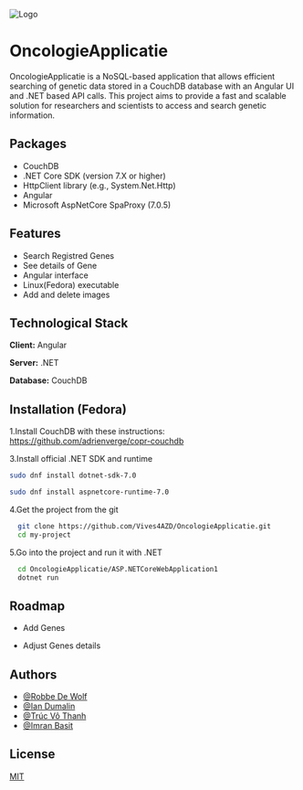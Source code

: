 
![Logo](https://www.azdelta.be/sites/all/themes/azdelta/images/lgo_azDelta.png)


# OncologieApplicatie

OncologieApplicatie is a NoSQL-based application that allows efficient searching of genetic data stored in a CouchDB database with an Angular UI and .NET based API calls. 
This project aims to provide a fast and scalable solution for researchers and scientists to access and search genetic information.



## Packages
- CouchDB
- .NET Core SDK (version 7.X or higher)
- HttpClient library (e.g., System.Net.Http) 
- Angular
- Microsoft AspNetCore SpaProxy (7.0.5)
## Features

- Search Registred Genes
- See details of Gene
- Angular interface
- Linux(Fedora) executable
- Add and delete images

## Technological Stack

**Client:** Angular

**Server:** .NET

**Database:** CouchDB



## Installation (Fedora)

1.Install CouchDB with these instructions: https://github.com/adrienverge/copr-couchdb

3.Install official .NET SDK and runtime

```bash
sudo dnf install dotnet-sdk-7.0
```

```bash
sudo dnf install aspnetcore-runtime-7.0
```

4.Get the project from the git

```bash
  git clone https://github.com/Vives4AZD/OncologieApplicatie.git 
  cd my-project
```

5.Go into the project and run it with .NET

```bash
  cd OncologieApplicatie/ASP.NETCoreWebApplication1
  dotnet run
```


    
## Roadmap

- Add Genes

- Adjust Genes details



## Authors

- [@Robbe De Wolf](https://github.com/RobbeDeWolf)
- [@Ian Dumalin](https://github.com/iandumalinvives)
- [@Trúc Vô Thanh](https://github.com/vthanhtruc)
- [@Imran Basit](https://github.com/ImranBasit)

## License

[MIT](https://choosealicense.com/licenses/mit/)
